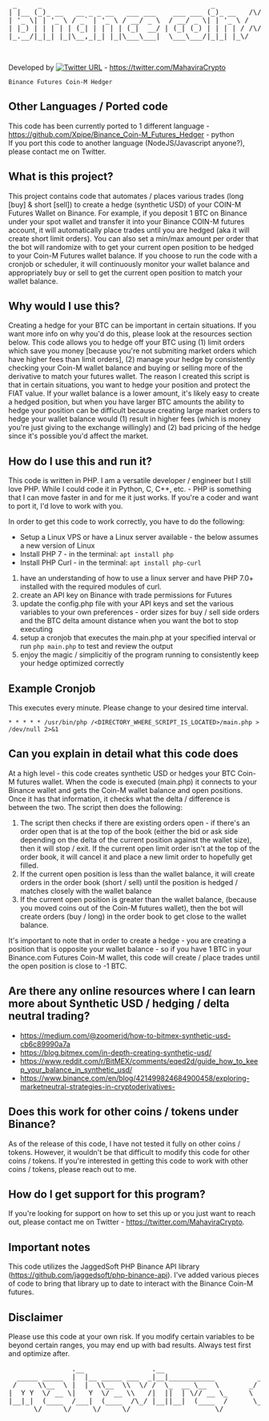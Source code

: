 <pre>

 _     _                                        _                _              _              _           _   
| |__ (_)_ __   __ _ _ __   ___ ___    ___ ___ (_)_ __   /\/\   | |__   ___  __| | __ _  ___  | |__   ___ | |_ 
| '_ \| | '_ \ / _` | '_ \ / __/ _ \  / __/ _ \| | '_ \ /    \  | '_ \ / _ \/ _` |/ _` |/ _ \ | '_ \ / _ \| __|
| |_) | | | | | (_| | | | | (_|  __/ | (_| (_) | | | | / /\/\ \ | | | |  __/ (_| | (_| |  __/ | |_) | (_) | |_ 
|_.__/|_|_| |_|\__,_|_| |_|\___\___|  \___\___/|_|_| |_\/    \/ |_| |_|\___|\__,_|\__, |\___| |_.__/ \___/ \__|
                                                                                  |___/                        

</pre>

Developed by [![Twitter URL](https://img.shields.io/twitter/url/https/twitter.com/mahaviracrypto.svg?style=social&label=MahaviraCrypto)](https://twitter.com/mahaviracrypto) - https://twitter.com/MahaviraCrypto

`Binance Futures Coin-M Hedger`                                                        

## Other Languages / Ported code
This code has been currently ported to 1 different language - <br/>
https://github.com/Xpipe/Binance_Coin-M_Futures_Hedger - python<br/>
If you port this code to another language (NodeJS/Javascript anyone?), please contact me on Twitter.

## What is this project?
This project contains code that automates / places various trades (long [buy] & short [sell]) to create a hedge (synthetic USD) of your COIN-M Futures Wallet on Binance.  For example, if you deposit 1 BTC on Binance under your spot wallet and transfer it into your Binance COIN-M futures account, it will automatically place trades until you are hedged (aka it will create short limit orders).  You can also set a min/max amount per order that the bot will randomize with to get your current open position to be hedged to your Coin-M Futures wallet balance.  If you choose to run the code with a cronjob or scheduler, it will continuously monitor your wallet balance and appropriately buy or sell to get the current open position to match your wallet balance.

## Why would I use this?
Creating a hedge for your BTC can be important in certain situations.  If you want more info on why you'd do this, please look at the resources section below.  This code allows you to hedge off your BTC using (1) limit orders which save you money [because you're not submiting market orders which have higher fees than limit orders], (2) manage your hedge by consistently checking your Coin-M  wallet balance and buying or selling more of the derivative to match your futures wallet.  The reason I created this script is that in certain situations, you want to hedge your position and protect the FIAT value.  If your wallet balance is a lower amount, it's likely easy to create a hedged position, but when you have larger BTC amounts the ability to hedge your position can be difficult because creating large market orders to hedge your wallet balance would (1) result in higher fees (which is money you're just giving to the exchange willingly) and (2) bad pricing of the hedge since it's possible you'd affect the market.

## How do I use this and run it?
This code is written in PHP.  I am a versatile developer / engineer but I still love PHP. While I could code it in Python, C, C++, etc. - PHP is something that I can move faster in and for me it just works. If you're a coder and want to port it, I'd love to work with you.

In order to get this code to work correctly, you have to do the following:

* Setup a Linux VPS or have a Linux server available - the below assumes a new version of Linux
* Install PHP 7 - in the terminal: `apt install php`
* Install PHP Curl - in the terminal: `apt install php-curl`

1. have an understanding of how to use a linux server and have PHP 7.0+ installed with the required modules of curl.
2. create an API key on Binance with trade permissions for Futures
3. update the config.php file with your API keys and set the various variables to your own preferences - order sizes for buy / sell side orders and the BTC delta amount distance when you want the bot to stop executing
4. setup a cronjob that executes the main.php at your specified interval or run `php main.php` to test and review the output
5. enjoy the magic / simplicitiy of the program running to consistently keep your hedge optimized correctly

## Example Cronjob
This executes every minute.  Please change to your desired time interval.

`* * * * * /usr/bin/php /<DIRECTORY_WHERE_SCRIPT_IS_LOCATED>/main.php > /dev/null 2>&1`

## Can you explain in detail what this code does 
At a high level - this code creates synthetic USD or hedges your BTC Coin-M futures wallet.  When the code is executed (main.php) it connects to your Binance wallet and gets the Coin-M wallet balance and open positions.  Once it has that information, it checks what the delta / difference is between the two.  The script then does the following:

1) The script then checks if there are existing orders open - if there's an order open that is at the top of the book (either the bid or ask side depending on the delta of the current position against the wallet size), then it will stop / exit.  If the current open limit order isn't at the top of the order book, it will cancel it and place a new limit order to hopefully get filled.
2) If the current open position is less than the wallet balance, it will create orders in the order book (short / sell) until the position is hedged / matches closely with the wallet balance
3) If the current open position is greater than the wallet balance, (because you moved coins out of the Coin-M futures wallet), then the bot will create orders (buy / long) in the order book to get close to the wallet balance.

It's important to note that in order to create a hedge - you are creating a position that is opposite your wallet balance - so if you have 1 BTC in your Binance.com Futures Coin-M wallet, this code will create / place trades until the open position is close to -1 BTC.

## Are there any online resources where I can learn more about Synthetic USD / hedging / delta neutral trading?
* https://medium.com/@zoomerjd/how-to-bitmex-synthetic-usd-cb6c89990a7a
* https://blog.bitmex.com/in-depth-creating-synthetic-usd/
* https://www.reddit.com/r/BitMEX/comments/eqed2d/guide_how_to_keep_your_balance_in_synthetic_usd/
* https://www.binance.com/en/blog/421499824684900458/exploring-marketneutral-strategies-in-cryptoderivatives-

## Does this work for other coins / tokens under Binance?
As of the release of this code, I have not tested it fully on other coins / tokens.  However, it wouldn't be that difficult to modify this code for other coins / tokens.  If you're interested in getting this code to work with other coins / tokens, please reach out to me.

## How do I get support for this program?
If you're looking for support on how to set this up or you just want to reach out, please contact me on Twitter - https://twitter.com/MahaviraCrypto.

## Important notes
This code utilizes the JaggedSoft PHP Binance API library (https://github.com/jaggedsoft/php-binance-api).  I've added various pieces of code to bring that library up to date to interact with the Binance Coin-M futures.

## Disclaimer
Please use this code at your own risk.  If you modify certain variables to be beyond certain ranges, you may end up with bad results.  Always test first and optimize after.

<pre>
               .__                .__                                                 __          
  _____ _____  |  |__ _____ ___  _|__|___________          ___________ ___.__._______/  |_  ____  
 /     \\__  \ |  |  \\__  \\  \/ /  \_  __ \__  \       _/ ___\_  __ <   |  |\____ \   __\/  _ \ 
|  Y Y  \/ __ \|   Y  \/ __ \\   /|  ||  | \// __ \_     \  \___|  | \/\___  ||  |_> >  | (  <_> )
|__|_|  (____  /___|  (____  /\_/ |__||__|  (____  /      \___  >__|   / ____||   __/|__|  \____/ 
      \/     \/     \/     \/                    \/           \/       \/     |__|                

</pre>
